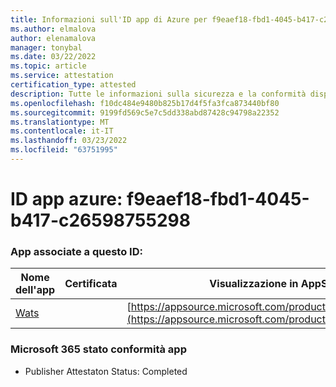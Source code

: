 ```yaml
---
title: Informazioni sull'ID app di Azure per f9eaef18-fbd1-4045-b417-c26598755298
ms.author: elmalova
author: elenamalova
manager: tonybal
ms.date: 03/22/2022
ms.topic: article
ms.service: attestation
certification_type: attested
description: Tutte le informazioni sulla sicurezza e la conformità disponibili per f9eaef18-fbd1-4045-b417-c26598755298.
ms.openlocfilehash: f10dc484e9480b825b17d4f5fa3fca873440bf80
ms.sourcegitcommit: 9199fd569c5e7c5dd338abd87428c94798a22352
ms.translationtype: MT
ms.contentlocale: it-IT
ms.lasthandoff: 03/23/2022
ms.locfileid: "63751995"
---
```

# <a name="azure-app-id-f9eaef18-fbd1-4045-b417-c26598755298"></a>ID app azure: f9eaef18-fbd1-4045-b417-c26598755298


### <a name="apps-associated-with-this-id"></a>App associate a questo ID:
| **Nome dell'app** | **Certificata** | **Visualizzazione in AppSource** |
|--------------|---------------|-----------------------|
| [Wats](../forward/WA200003597.md) |  | [https://appsource.microsoft.com/product/office/WA200003597](https://appsource.microsoft.com/product/office/WA200003597) |

### <a name="microsoft-365-app-compliance-status"></a>Microsoft 365 stato conformità app
- Publisher Attestaton Status: Completed
